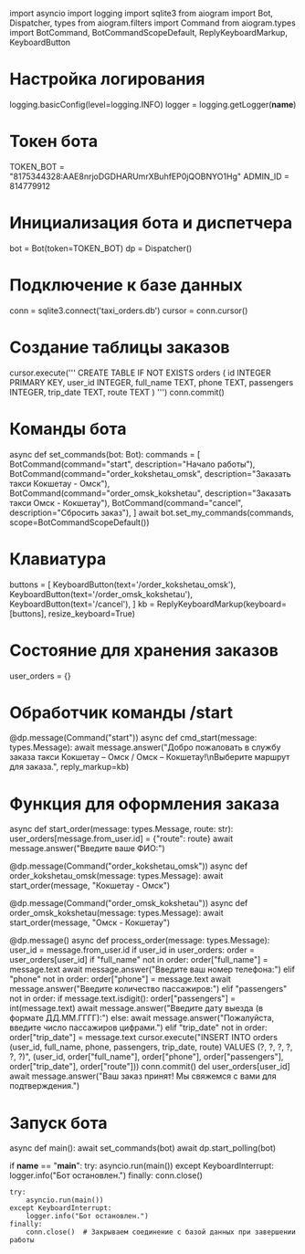 import asyncio
import logging
import sqlite3
from aiogram import Bot, Dispatcher, types
from aiogram.filters import Command
from aiogram.types import BotCommand, BotCommandScopeDefault, ReplyKeyboardMarkup, KeyboardButton

# Настройка логирования
logging.basicConfig(level=logging.INFO)
logger = logging.getLogger(__name__)

# Токен бота
TOKEN_BOT = "8175344328:AAE8nrjoDGDHARUmrXBuhfEP0jQOBNYO1Hg"
ADMIN_ID = 814779912

# Инициализация бота и диспетчера
bot = Bot(token=TOKEN_BOT)
dp = Dispatcher()

# Подключение к базе данных
conn = sqlite3.connect('taxi_orders.db')
cursor = conn.cursor()

# Создание таблицы заказов
cursor.execute('''
    CREATE TABLE IF NOT EXISTS orders (
        id INTEGER PRIMARY KEY,
        user_id INTEGER,
        full_name TEXT,
        phone TEXT,
        passengers INTEGER,
        trip_date TEXT,
        route TEXT
    )
''')
conn.commit()

# Команды бота
async def set_commands(bot: Bot):
    commands = [
        BotCommand(command="start", description="Начало работы"),
        BotCommand(command="order_kokshetau_omsk", description="Заказать такси Кокшетау - Омск"),
        BotCommand(command="order_omsk_kokshetau", description="Заказать такси Омск - Кокшетау"),
        BotCommand(command="cancel", description="Сбросить заказ"),
    ]
    await bot.set_my_commands(commands, scope=BotCommandScopeDefault())

# Клавиатура
buttons = [
    KeyboardButton(text='/order_kokshetau_omsk'),
    KeyboardButton(text='/order_omsk_kokshetau'),
    KeyboardButton(text='/cancel'),
]
kb = ReplyKeyboardMarkup(keyboard=[buttons], resize_keyboard=True)

# Состояние для хранения заказов
user_orders = {}

# Обработчик команды /start
@dp.message(Command("start"))
async def cmd_start(message: types.Message):
    await message.answer("Добро пожаловать в службу заказа такси Кокшетау – Омск / Омск – Кокшетау!\nВыберите маршрут для заказа.", reply_markup=kb)

# Функция для оформления заказа
async def start_order(message: types.Message, route: str):
    user_orders[message.from_user.id] = {"route": route}
    await message.answer("Введите ваше ФИО:")

@dp.message(Command("order_kokshetau_omsk"))
async def order_kokshetau_omsk(message: types.Message):
    await start_order(message, "Кокшетау - Омск")

@dp.message(Command("order_omsk_kokshetau"))
async def order_omsk_kokshetau(message: types.Message):
    await start_order(message, "Омск - Кокшетау")

@dp.message()
async def process_order(message: types.Message):
    user_id = message.from_user.id
    if user_id in user_orders:
        order = user_orders[user_id]
        if "full_name" not in order:
            order["full_name"] = message.text
            await message.answer("Введите ваш номер телефона:")
        elif "phone" not in order:
            order["phone"] = message.text
            await message.answer("Введите количество пассажиров:")
        elif "passengers" not in order:
            if message.text.isdigit():
                order["passengers"] = int(message.text)
                await message.answer("Введите дату выезда (в формате ДД.ММ.ГГГГ):")
            else:
                await message.answer("Пожалуйста, введите число пассажиров цифрами.")
        elif "trip_date" not in order:
            order["trip_date"] = message.text
            cursor.execute("INSERT INTO orders (user_id, full_name, phone, passengers, trip_date, route) VALUES (?, ?, ?, ?, ?, ?)",
                           (user_id, order["full_name"], order["phone"], order["passengers"], order["trip_date"], order["route"]))
            conn.commit()
            del user_orders[user_id]
            await message.answer("Ваш заказ принят! Мы свяжемся с вами для подтверждения.")

# Запуск бота
async def main():
    await set_commands(bot)
    await dp.start_polling(bot)

if __name__ == "__main__":
    try:
        asyncio.run(main())
    except KeyboardInterrupt:
        logger.info("Бот остановлен.")
    finally:
        conn.close()

    try:
        asyncio.run(main())
    except KeyboardInterrupt:
        logger.info("Бот остановлен.")
    finally:
        conn.close()  # Закрываем соединение с базой данных при завершении работы
